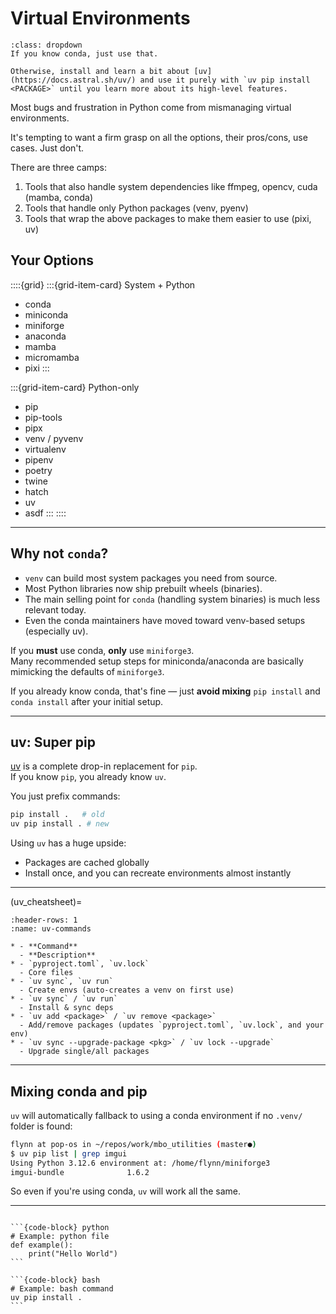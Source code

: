 # Virtual Environments

```{admonition} TLDR
:class: dropdown
If you know conda, just use that.

Otherwise, install and learn a bit about [uv](https://docs.astral.sh/uv/) and use it purely with `uv pip install <PACKAGE>` until you learn more about its high-level features.
```

Most bugs and frustration in Python come from mismanaging virtual environments.

It's tempting to want a firm grasp on all the options, their pros/cons, use cases. Just don't.

There are three camps:

1. Tools that also handle system dependencies like ffmpeg, opencv, cuda (mamba, conda)
2. Tools that handle only Python packages (venv, pyenv)
3. Tools that wrap the above packages to make them easier to use (pixi, uv)

## Your Options

::::{grid}
:::{grid-item-card} System + Python
- conda
- miniconda
- miniforge
- anaconda
- mamba
- micromamba
- pixi
:::

:::{grid-item-card} Python-only
- pip
- pip-tools
- pipx
- venv / pyvenv
- virtualenv
- pipenv
- poetry
- twine
- hatch
- uv
- asdf
:::
::::

---

## Why not `conda`?

- `venv` can build most system packages you need from source.
- Most Python libraries now ship prebuilt wheels (binaries).
- The main selling point for `conda` (handling system binaries) is much less relevant today.
- Even the conda maintainers have moved toward venv-based setups (especially uv).

If you **must** use conda, **only** use `miniforge3`.  
Many recommended setup steps for miniconda/anaconda are basically mimicking the defaults of `miniforge3`.

If you already know conda, that's fine — just **avoid mixing** `pip install` and `conda install` after your initial setup.

---

## uv: Super pip

[uv](https://docs.astral.sh/uv/) is a complete drop-in replacement for `pip`.  
If you know `pip`, you already know `uv`.

You just prefix commands:

```bash
pip install .   # old
uv pip install . # new
```

Using `uv` has a huge upside:

- Packages are cached globally
- Install once, and you can recreate environments almost instantly

---

(uv_cheatsheet)=
```{list-table} UV CLI Cheatsheet (WIP)
:header-rows: 1
:name: uv-commands

* - **Command**
  - **Description**
* - `pyproject.toml`, `uv.lock`
  - Core files
* - `uv sync`, `uv run`
  - Create envs (auto-creates a venv on first use)
* - `uv sync` / `uv run`
  - Install & sync deps
* - `uv add <package>` / `uv remove <package>`
  - Add/remove packages (updates `pyproject.toml`, `uv.lock`, and your env)
* - `uv sync --upgrade-package <pkg>` / `uv lock --upgrade`
  - Upgrade single/all packages
```

---

## Mixing conda and pip

`uv` will automatically fallback to using a conda environment if no `.venv/` folder is found:

```bash
flynn at pop-os in ~/repos/work/mbo_utilities (master●)
$ uv pip list | grep imgui
Using Python 3.12.6 environment at: /home/flynn/miniforge3
imgui-bundle              1.6.2
```

So even if you're using conda, `uv` will work all the same.

---

````{tab-set-code}

```{code-block} python
# Example: python file
def example():
    print("Hello World")
```

```{code-block} bash
# Example: bash command
uv pip install .
```
